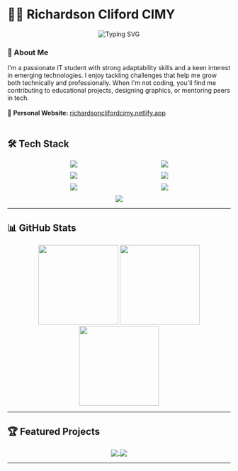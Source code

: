 # 👨‍💻 Richardson Cliford CIMY 

<div align="center">
  <img src="https://readme-typing-svg.demolab.com?font=Fira+Code&pause=1000&color=black&width=435&lines=Computer+Science+Student;Management+Student;Tech+Enthusiast;Continuous+Learner;Web+Developer;Team+Player;Open-Source+Contributor" alt="Typing SVG" />
</div>



### 🚀 About Me

I'm a passionate IT student with strong adaptability skills and a keen interest in emerging technologies. I enjoy tackling challenges that help me grow both technically and professionally. When I'm not coding, you'll find me contributing to educational projects, designing graphics, or mentoring peers in tech.
<br/><br/>
🔗 **Personal Website:** [richardsonclifordcimy.netlify.app](https://richardsonclifordcimy.netlify.app)
<br/><br/>


## 🛠 Tech Stack

<div align="center" style="display: flex; flex-wrap: wrap; justify-content: center; gap: 10px; max-width: 400px; margin: auto;">
  <div style="flex: 1 1 45%; display: flex; justify-content: center;">
    <img src="https://img.shields.io/badge/C-00599C?style=for-the-badge&logo=c&logoColor=white" />
  </div>
  <div style="flex: 1 1 45%; display: flex; justify-content: center;">
    <img src="https://img.shields.io/badge/C%2B%2B-00599C?style=for-the-badge&logo=c%2B%2B&logoColor=white" />
  </div>
  <div style="flex: 1 1 45%; display: flex; justify-content: center;">
    <img src="https://img.shields.io/badge/HTML5-E34F26?style=for-the-badge&logo=html5&logoColor=white" />
  </div>
  <div style="flex: 1 1 45%; display: flex; justify-content: center;">
    <img src="https://img.shields.io/badge/CSS3-1572B6?style=for-the-badge&logo=css3&logoColor=white" />
  </div>
  <div style="flex: 1 1 45%; display: flex; justify-content: center;">
    <img src="https://img.shields.io/badge/JavaScript-F7DF1E?style=for-the-badge&logo=javascript&logoColor=black" />
  </div>
  <div style="flex: 1 1 45%; display: flex; justify-content: center;">
    <img src="https://img.shields.io/badge/Git-F05032?style=for-the-badge&logo=git&logoColor=white" />
  </div>
  <div style="flex: 1 1 45%; display: flex; justify-content: center;">
    <img src="https://img.shields.io/badge/Networking-007ACC?style=for-the-badge&logo=cisco&logoColor=white" />
  </div>
</div>


---

## 📊 GitHub Stats

<div align="center">
  <img height="180em" src="https://github-readme-stats.vercel.app/api?username=YOUR_USERNAME&show_icons=true&theme=radical&include_all_commits=true&count_private=true" />
  <img height="180em" src="https://github-readme-stats.vercel.app/api/top-langs/?username=YOUR_USERNAME&layout=compact&langs_count=8&theme=radical" />
  <img height="180em" src="https://github-readme-streak-stats.herokuapp.com/?user=YOUR_USERNAME&theme=radical" />
</div>

---

## 🏆 Featured Projects

<div align="center">
  <a href="PROJECT1_LINK">
    <img align="center" src="https://github-readme-stats.vercel.app/api/pin/?username=YOUR_USERNAME&repo=REPO1_NAME&theme=dracula" />
  </a>
  <a href="PROJECT2_LINK">
    <img align="center" src="https://github-readme-stats.vercel.app/api/pin/?username=YOUR_USERNAME&repo=REPO2_NAME&theme=dracula" />
  </a>
</div>

---
